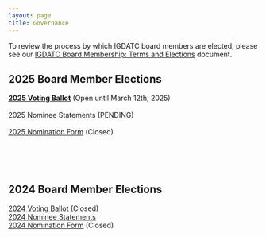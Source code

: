 ```yaml
---
layout: page
title: Governance
---
```


To review the process by which IGDATC board members are elected, please see our [IGDATC Board Membership: Terms and Elections](https://docs.google.com/document/d/1oFttRIit4bF55lbySJKh0uOc6W2oemJyteh3lKCw9g4/edit?usp=sharing) document.

<h2>2025 Board Member Elections</h2>

**[2025 Voting Ballot](https://forms.gle/8yfjCsY1WSKeFB3u5)** (Open until March 12th, 2025)<br/>
<br/>
2025 Nominee Statements (PENDING)<br/>
<br/>
[2025 Nomination Form](https://forms.gle/VDznXMpSq4CVT8GZ9) (Closed)

<br/><br/><br/>
<h2>2024 Board Member Elections</h2>

[2024 Voting Ballot](https://forms.gle/ga6N5V8Ym52ebTuo6) (Closed)<br/>
[2024 Nominee Statements](https://docs.google.com/spreadsheets/d/1Xs8euovyCVod2Un6OoMSIW54FkZBfOyVQ8SBM9DqCsg/edit?usp=sharing)<br/>
[2024 Nomination Form](https://forms.gle/JjdnVaye8SMsuZsL7) (Closed)
